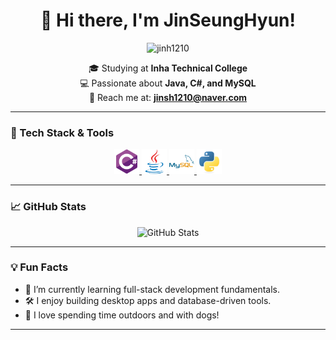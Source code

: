 <h1 align="center">👋 Hi there, I'm JinSeungHyun!</h1>
<p align="center">
  <img src="https://komarev.com/ghpvc/?username=jinh1210&label=Profile%20views&color=0e75b6&style=flat" alt="jinh1210" />
</p>

<p align="center">
  🎓 Studying at <strong>Inha Technical College</strong> <br>
  💻 Passionate about <strong>Java, C#, and MySQL</strong> <br>
  📧 Reach me at: <a href="mailto:jinsh1210@naver.com"><strong>jinsh1210@naver.com</strong></a>
</p>

---

### 🚀 Tech Stack & Tools

<p align="center">
  <a href="https://learn.microsoft.com/en-us/dotnet/csharp/" target="_blank" rel="noreferrer">
    <img src="https://raw.githubusercontent.com/devicons/devicon/master/icons/csharp/csharp-original.svg" alt="C#" width="40" height="40"/>
  </a>
  <a href="https://www.java.com" target="_blank" rel="noreferrer">
    <img src="https://raw.githubusercontent.com/devicons/devicon/master/icons/java/java-original.svg" alt="Java" width="40" height="40"/>
  </a>
  <a href="https://www.mysql.com/" target="_blank" rel="noreferrer">
    <img src="https://raw.githubusercontent.com/devicons/devicon/master/icons/mysql/mysql-original-wordmark.svg" alt="MySQL" width="40" height="40"/>
  </a>
  <a href="https://www.python.org" target="_blank" rel="noreferrer">
    <img src="https://raw.githubusercontent.com/devicons/devicon/master/icons/python/python-original.svg" alt="Python" width="40" height="40"/>
  </a>
</p>

---

### 📈 GitHub Stats

<p align="center">
  <img src="https://github-readme-stats.vercel.app/api?username=jinh1210&show_icons=true&theme=default&hide_title=true" alt="GitHub Stats" />
</p>

---

### 💡 Fun Facts

- 🌱 I’m currently learning full-stack development fundamentals.
- 🛠️ I enjoy building desktop apps and database-driven tools.
- 🐶 I love spending time outdoors and with dogs!

---
